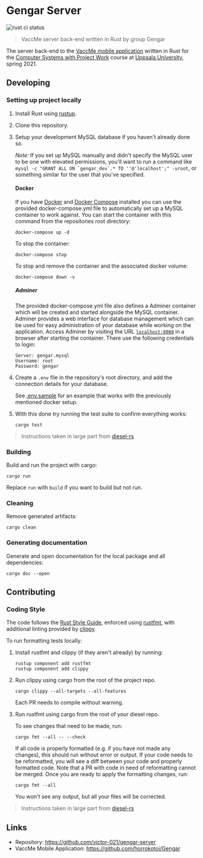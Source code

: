 # Gengar Server
![rust ci status](https://github.com/victor-021/gengar-server/actions/workflows/rust.yml/badge.svg)
> VaccMe server back-end written in Rust by group Gengar

The server back-end to the [VaccMe mobile application][] written in Rust for the
[Computer Systems with Project Work] course at [Uppsala University][], spring 2021.

[computer systems with project work]: https://www.uu.se/en/admissions/master/selma/kursplan/?kpid=39194
[uppsala university]:                 https://www.uu.se/en
[vaccme mobile application]:          https://github.com/horrokotoj/Gengar

## Developing

### Setting up project locally

1. Install Rust using [rustup][].

2. Clone this repository.

3. Setup your development MySQL database if you haven't already done so.

   *Note:* If you set up MySQL manually and didn't specify the MySQL user to be one with elevated permissions,
   you'll want to run a command like ``mysql -c "GRANT ALL ON `gengar_dev`.* TO ''@'localhost';" -uroot``,
   or something similar for the user that you've specified.

   #### Docker

   If you have [Docker][] and [Docker Compose][] installed you can use the provided
   docker-compose.yml file to automatically set up a MySQL container to work against.
   You can start the container with this command from the repositories root directory:

   ```shell
   docker-compose up -d
   ```

   To stop the container:

   ```shell
   docker-compose stop
   ```

   To stop and remove the container and the associated docker volume:

   ```shell
   docker-compose down -v
   ```

   ##### Adminer

   The provided docker-compose.yml file also defines a Adminer container which will be created and started alongside the MySQL container.
   Adminer provides a web interface for database management which can be used for easy administration of your database while working on the application.
   Access Adminer by visiting the URL [`localhost:8080`](http://localhost:8080) in a browser after starting the container.
   There use the following credentials to login:

   ```
   Server: gengar.mysql
   Username: root
   Password: gengar
   ```

4. Create a `.env` file in the repository's root directory, and add the connection details for your database.

   See [.env.sample](.env.sample) for an example that works with the previously mentioned docker setup.

5. With this done try running the test suite to confirm everything works:

   ```
   cargo test
   ```

> Instructions taken in large part from [diesel-rs][]

[diesel-rs]:      https://github.com/diesel-rs/diesel/blob/master/CONTRIBUTING.md
[docker compose]: https://docs.docker.com/compose/install/
[docker]:         https://www.docker.com/
[rustup]:         https://rustup.rs/

### Building

Build and run the project with cargo:

```shell
cargo run
```

Replace `run` with `build` if you want to build but not run.

### Cleaning

Remove generated artifacts:

```shell
cargo clean
```

### Generating documentation

Generate and open documentation for the local package and all dependencies:

```shell
cargo doc --open
```

## Contributing

### Coding Style

The code follows the [Rust Style Guide][], enforced using [rustfmt][],
with additional linting provided by [clippy][].

To run formatting tests locally:

1. Install rustfmt and clippy (if they aren't already) by running:

   ```shell
   rustup component add rustfmt
   rustup component add clippy
   ```

2. Run clippy using cargo from the root of the project repo.

   ```shell
   cargo clippy --all-targets --all-features
   ```

   Each PR needs to compile without warning.

3. Run rustfmt using cargo from the root of your diesel repo.

   To see changes that need to be made, run:

   ```shell
   cargo fmt --all -- --check
   ```

   If all code is properly formatted (e.g. if you have not made any changes),
   this should run without error or output.
   If your code needs to be reformatted,
   you will see a diff between your code and properly formatted code.
   Note that a PR with code in need of reformatting cannot be merged.
   Once you are ready to apply the formatting changes, run:

   ```shell
   cargo fmt --all
   ```

   You won't see any output, but all your files will be corrected.

> Instructions taken in large part from [diesel-rs][]

[clippy]:           https://github.com/rust-lang/rust-clippy
[rust style guide]: https://github.com/rust-dev-tools/fmt-rfcs/blob/master/guide/guide.md
[rustfmt]:          https://github.com/rust-lang/rustfmt

## Links

* Repository: <https://github.com/victor-021/gengar-server>
* VaccMe Mobile Application: <https://github.com/horrokotoj/Gengar>
